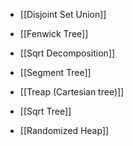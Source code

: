 
- [[Disjoint Set Union]]

- [[Fenwick Tree]]

- [[Sqrt Decomposition]]

- [[Segment Tree]]

- [[Treap (Cartesian tree)]]

- [[Sqrt Tree]]

- [[Randomized Heap]]